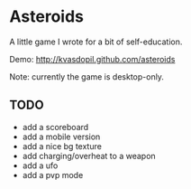 # Asteroids #

A little game I wrote for a bit of self-education.

Demo: http://kvasdopil.github.com/asteroids

Note: currently the game is desktop-only.

## TODO ##
- add a scoreboard
- add a mobile version
- add a nice bg texture
- add charging/overheat to a weapon
- add a ufo
- add a pvp mode
